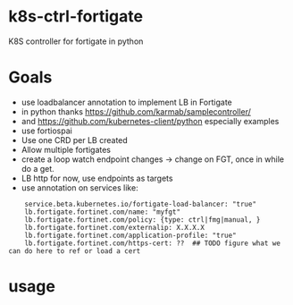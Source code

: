 # k8s-ctrl-fortigate
K8S controller for fortigate in python

# Goals
- use loadbalancer annotation to implement LB in Fortigate
- in python thanks https://github.com/karmab/samplecontroller/
- and https://github.com/kubernetes-client/python especially examples
- use fortiospai
- Use one CRD per LB created
- Allow multiple fortigates
- create a loop watch endpoint changes -> change on FGT, once in while do a get.
- LB http for now, use endpoints as targets
- use annotation on services like:

```shell script
    service.beta.kubernetes.io/fortigate-load-balancer: "true"
    lb.fortigate.fortinet.com/name: "myfgt"
    lb.fortigate.fortinet.com/policy: {type: ctrl|fmg|manual, }
    lb.fortigate.fortinet.com/externalip: X.X.X.X
    lb.fortigate.fortinet.com/application-profile: "true"
    lb.fortigate.fortinet.com/https-cert: ??  ## TODO figure what we can do here to ref or load a cert
```


# usage

